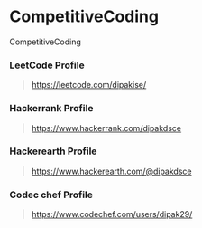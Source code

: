 # CompetitiveCoding
CompetitiveCoding

### LeetCode Profile
> https://leetcode.com/dipakise/

### Hackerrank Profile
> https://www.hackerrank.com/dipakdsce

### Hackerearth Profile
> https://www.hackerearth.com/@dipakdsce

### Codec chef Profile 
> https://www.codechef.com/users/dipak29/